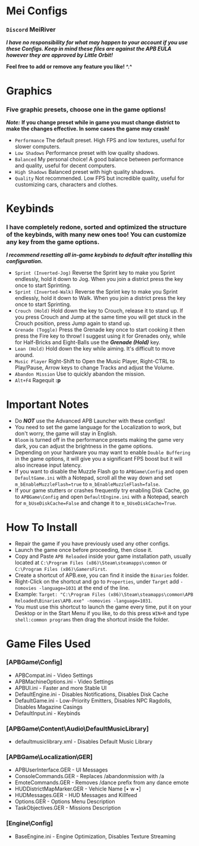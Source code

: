 # Mei Configs
### `Discord` MeiRiver

***I have no responsibility for what may happen to your account if you use these Configs. Keep in mind these files are against the APB EULA however they are approved by Little Orbit!***

**Feel free to add or remove any feature you like! ^.^**

# Graphics
### Five graphic presets, choose one in the game options!
***Note:*** **If you change preset while in game you must change district to make the changes effective. In some cases the game may crash!**
- `Performance` The default preset. High FPS and low textures, useful for slower computers.
- `Low Shadows` Performance preset with low quality shadows.
- `Balanced` My personal choice! A good balance between performance and quality, useful for decent computers.
- `High Shadows` Balanced preset with high quality shadows.
- `Quality` Not recommended. Low FPS but incredible quality, useful for customizing cars, characters and clothes.

# Keybinds
### I have completely redone, sorted and optimized the structure of the keybinds, with many new ones too! You can customize any key from the game options.
***I recommend resetting all in-game keybinds to default after installing this configuration.***
- `Sprint (Inverted-Jog)` Reverse the Sprint key to make you Sprint endlessly, hold it down to Jog. When you join a district press the key once to start Sprinting.
- `Sprint (Inverted-Walk)` Reverse the Sprint key to make you Sprint endlessly, hold it down to Walk. When you join a district press the key once to start Sprinting.
- `Crouch (Hold)` Hold down the key to Crouch, release it to stand up. If you press Crouch and Jump at the same time you will get stuck in the Crouch position, press Jump again to stand up.
- `Grenade (Toggle)` Press the Grenade key once to start cooking it then press the Fire key to throw! I suggest using it for Grenades only, while for Half-Bricks and Eight-Balls use the ***Grenade (Hold)*** key.
- `Lean (Hold)` Hold down the key while aiming. It's difficult to move around.
- `Music Player` Right-Shift to Open the Music Player, Right-CTRL to Play/Pause, Arrow keys to change Tracks and adjust the Volume.
- `Abandon Mission` Use to quickly abandon the mission.
- `Alt+F4` Ragequit **:p**

# Important Notes
- Do ***NOT*** use the Advanced APB Launcher with these configs!
- You need to set the game language for the Localization to work, but don't worry, the game will stay in English.
- `Bloom` is turned off in the performance presets making the game very dark, you can adjust the brightness in the game options.
- Depending on your hardware you may want to enable `Double Buffering` in the game options, it will give you a significant FPS boost but it will also increase input latency.
- If you want to disable the Muzzle Flash go to `APBGame\Config` and open `DefaultGame.ini` with a Notepad, scroll all the way down and set `m_bEnableMuzzleFlash=true` to `m_bEnableMuzzleFlash=false`.
- If your game stutters or crashes frequently try enabling Disk Cache, go to `APBGame\Config` and open `DefaultEngine.ini` with a Notepad, search for `m_bUseDiskCache=False` and change it to `m_bUseDiskCache=True`.

# How To Install
- Repair the game if you have previously used any other configs.
- Launch the game once before proceeding, then close it.
- Copy and Paste `APB Reloaded` inside your game installation path, usually located at `C:\Program Files (x86)\Steam\steamapps\common` or `C:\Program Files (x86)\GamersFirst`.
- Create a shortcut of APB.exe, you can find it inside the `Binaries` folder.
- Right-Click on the shortcut and go to `Properties`, under `Target` add `-nomovies -language=1031` at the end of the line.
- Example: `Target: "C:\Program Files (x86)\Steam\steamapps\common\APB Reloaded\Binaries\APB.exe" -nomovies -language=1031`.
- You must use this shortcut to launch the game every time, put it on your Desktop or in the Start Menu if you like, to do this press `WIN+R` and type `shell:common programs` then drag the shortcut inside the folder.

# Game Files Used
### [APBGame\Config]
- APBCompat.ini - Video Settings
- APBMachineOptions.ini - Video Settings
- APBUI.ini - Faster and more Stable UI
- DefaultEngine.ini - Disables Notifications, Disables Disk Cache
- DefaultGame.ini - Low-Priority Emitters, Disables NPC Ragdolls, Disables Magazine Casings
- DefaultInput.ini - Keybinds

### [APBGame\Content\Audio\DefaultMusicLibrary]
- defaultmusiclibrary.xml - Disables Default Music Library

### [APBGame\Localization\GER]
- APBUserInterface.GER - UI Messages
- ConsoleCommands.GER - Replaces /abandonmission with /a
- EmoteCommands.GER - Removes /dance prefix from any dance emote
- HUDDistrictMapMarker.GER - Vehicle Name [• w •]
- HUDMessages.GER - HUD Messages and Killfeed
- Options.GER - Options Menu Description
- TaskObjectives.GER - Missions Description

### [Engine\Config]
- BaseEngine.ini - Engine Optimization, Disables Texture Streaming

